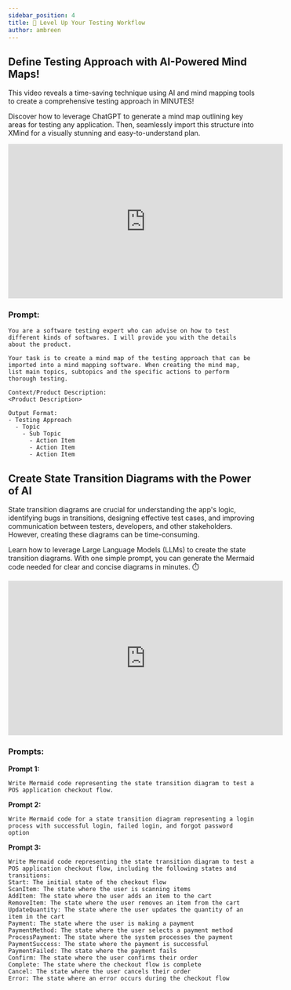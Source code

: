 ```yaml
---
sidebar_position: 4
title: 🤖 Level Up Your Testing Workflow
author: ambreen
---
```


## Define Testing Approach with AI-Powered Mind Maps!

This video reveals a time-saving technique using AI and mind mapping tools to create a comprehensive testing approach in MINUTES!

Discover how to leverage ChatGPT to generate a mind map outlining key areas for testing any application. Then, seamlessly import this structure into XMind for a visually stunning and easy-to-understand plan.

<iframe width="560" height="315" src="https://www.youtube.com/embed/bWAvI4d_viI?si=hvzcGzn5QgGDl6mA" title="YouTube video player" frameborder="0" allow="accelerometer; autoplay; clipboard-write; encrypted-media; gyroscope; picture-in-picture; web-share" referrerpolicy="strict-origin-when-cross-origin" allowfullscreen></iframe>

### Prompt:
``` 
You are a software testing expert who can advise on how to test different kinds of softwares. I will provide you with the details about the product. 

Your task is to create a mind map of the testing approach that can be imported into a mind mapping software. When creating the mind map, list main topics, subtopics and the specific actions to perform thorough testing. 

Context/Product Description:
<Product Description>

Output Format:
- Testing Approach
  - Topic
    - Sub Topic
      - Action Item
      - Action Item
      - Action Item
```

## Create State Transition Diagrams with the Power of AI
State transition diagrams are crucial for understanding the app's logic, identifying bugs in transitions, designing effective test cases, and improving communication between testers, developers, and other stakeholders. However, creating these diagrams can be time-consuming. 

Learn how to leverage Large Language Models (LLMs) to create the state transition diagrams. With one simple prompt, you can generate the Mermaid code needed for clear and concise diagrams in minutes. ⏱️

<iframe width="560" height="315" src="https://www.youtube.com/embed/gVG8jP2CMqU?si=xbbYPI4PItehrAt9" title="YouTube video player" frameborder="0" allow="accelerometer; autoplay; clipboard-write; encrypted-media; gyroscope; picture-in-picture; web-share" referrerpolicy="strict-origin-when-cross-origin" allowfullscreen></iframe>

### Prompts:

**Prompt 1:**  
```
Write Mermaid code representing the state transition diagram to test a POS application checkout flow.
```
**Prompt 2:**  
```
Write Mermaid code for a state transition diagram representing a login process with successful login, failed login, and forgot password option
```
**Prompt 3:**  
```
Write Mermaid code representing the state transition diagram to test a POS application checkout flow, including the following states and transitions:
Start: The initial state of the checkout flow
ScanItem: The state where the user is scanning items
AddItem: The state where the user adds an item to the cart
RemoveItem: The state where the user removes an item from the cart
UpdateQuantity: The state where the user updates the quantity of an item in the cart
Payment: The state where the user is making a payment
PaymentMethod: The state where the user selects a payment method
ProcessPayment: The state where the system processes the payment
PaymentSuccess: The state where the payment is successful
PaymentFailed: The state where the payment fails
Confirm: The state where the user confirms their order
Complete: The state where the checkout flow is complete
Cancel: The state where the user cancels their order
Error: The state where an error occurs during the checkout flow
```
